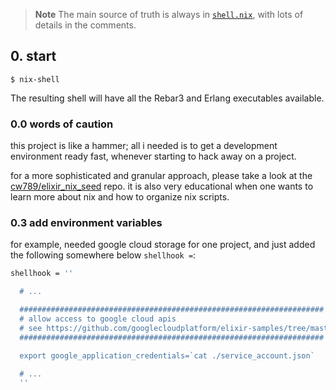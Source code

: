 > **Note**
> The   main   source   of    truth   is   always   in
> [`shell.nix`](./shell.nix), with lots  of details in
> the comments.

## 0. start

```text
$ nix-shell
```

The  resulting shell  will have  all the  Rebar3 and
Erlang executables available.

### 0.0 words of caution

this project  is like a  hammer; all i needed  is to
get a  development environment ready  fast, whenever
starting to hack away on a project.

for  a  more  sophisticated and  granular  approach,
please take a look at the
[cw789/elixir_nix_seed](https://github.com/cw789/elixir_nix_seed)
repo. it is also very  educational when one wants to
learn  more  about  nix  and  how  to  organize  nix
scripts.

### 0.3 add environment variables

for example, needed google cloud storage for one project, and just added the following somewhere below `shellhook =`:

```nix
shellhook = ''

  # ...

  ####################################################################
  # allow access to google cloud apis
  # see https://github.com/googlecloudplatform/elixir-samples/tree/master/storage
  ####################################################################

  export google_application_credentials=`cat ./service_account.json`

  # ...
  ''
```
